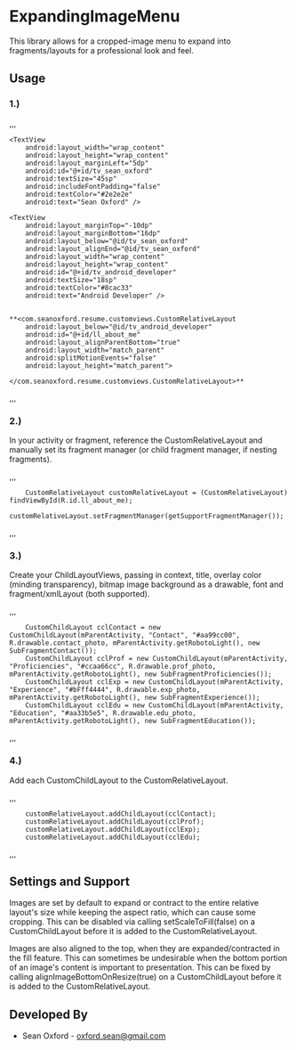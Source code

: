 # ExpandingImageMenu
This library allows for a cropped-image menu to expand into fragments/layouts for a professional look and feel.


## Usage

### 1.)

,,,

<?xml version="1.0" encoding="utf-8"?>
<RelativeLayout xmlns:android="http://schemas.android.com/apk/res/android"
    android:layout_width="match_parent"
    android:layout_height="match_parent">

    <TextView
        android:layout_width="wrap_content"
        android:layout_height="wrap_content"
        android:layout_marginLeft="5dp"
        android:id="@+id/tv_sean_oxford"
        android:textSize="45sp"
        android:includeFontPadding="false"
        android:textColor="#2e2e2e"
        android:text="Sean Oxford" />

    <TextView
        android:layout_marginTop="-10dp"
        android:layout_marginBottom="16dp"
        android:layout_below="@id/tv_sean_oxford"
        android:layout_alignEnd="@id/tv_sean_oxford"
        android:layout_width="wrap_content"
        android:layout_height="wrap_content"
        android:id="@+id/tv_android_developer"
        android:textSize="18sp"
        android:textColor="#8cac33"
        android:text="Android Developer" />


    **<com.seanoxford.resume.customviews.CustomRelativeLayout
        android:layout_below="@id/tv_android_developer"
        android:id="@+id/ll_about_me"
        android:layout_alignParentBottom="true"
        android:layout_width="match_parent"
        android:splitMotionEvents="false"
        android:layout_height="match_parent">

    </com.seanoxford.resume.customviews.CustomRelativeLayout>**
</RelativeLayout>

,,,

### 2.)


In your activity or fragment, reference the CustomRelativeLayout and manually set its fragment manager (or child fragment manager, if nesting fragments).

,,,

        CustomRelativeLayout customRelativeLayout = (CustomRelativeLayout) findViewById(R.id.ll_about_me);
        customRelativeLayout.setFragmentManager(getSupportFragmentManager());
		
,,, 

### 3.)

Create your ChildLayoutViews, passing in context, title, overlay color (minding transparency), bitmap image background as a drawable, font and fragment/xmlLayout (both supported).

,,,

        CustomChildLayout cclContact = new CustomChildLayout(mParentActivity, "Contact", "#aa99cc00", R.drawable.contact_photo, mParentActivity.getRobotoLight(), new SubFragmentContact());
        CustomChildLayout cclProf = new CustomChildLayout(mParentActivity, "Proficiencies", "#ccaa66cc", R.drawable.prof_photo, mParentActivity.getRobotoLight(), new SubFragmentProficiencies());
        CustomChildLayout cclExp = new CustomChildLayout(mParentActivity, "Experience", "#bFff4444", R.drawable.exp_photo, mParentActivity.getRobotoLight(), new SubFragmentExperience());
        CustomChildLayout cclEdu = new CustomChildLayout(mParentActivity, "Education", "#aa33b5e5", R.drawable.edu_photo, mParentActivity.getRobotoLight(), new SubFragmentEducation());

,,,


### 4.)

Add each CustomChildLayout to the CustomRelativeLayout.

,,,

        customRelativeLayout.addChildLayout(cclContact);
        customRelativeLayout.addChildLayout(cclProf);
        customRelativeLayout.addChildLayout(cclExp);
        customRelativeLayout.addChildLayout(cclEdu);

,,,


## Settings and Support

Images are set by default to expand or contract to the entire relative layout's size while keeping the aspect ratio, which can cause some cropping. This can be disabled via calling setScaleToFill(false) on a CustomChildLayout before it is added to the CustomRelativeLayout.

Images are also aligned to the top, when they are expanded/contracted in the fill feature. This can sometimes be undesirable when the bottom portion of an image's content is important to presentation. This can be fixed by calling alignImageBottomOnResize(true) on a CustomChildLayout before it is added to the CustomRelativeLayout.


## Developed By

* Sean Oxford - oxford.sean@gmail.com

